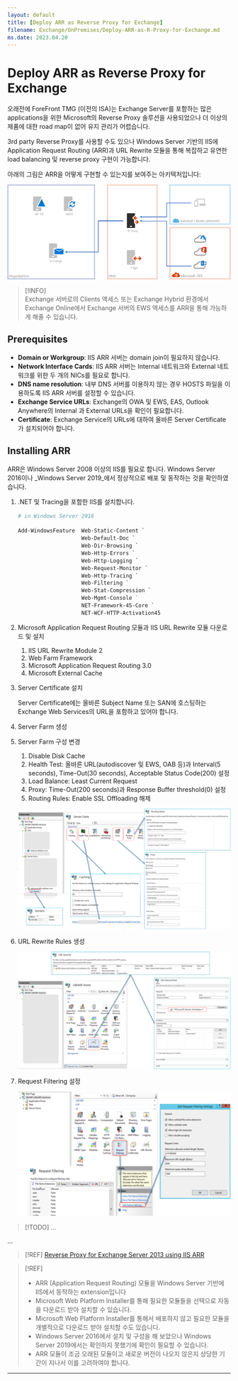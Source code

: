 ```yaml
---
layout: default
title: [Deploy ARR as Reverse Proxy for Exchange]
filename: Exchange/OnPremises/Deploy-ARR-as-R-Proxy-for-Exchange.md
ms.date: 2023.04.20
---
```


# Deploy ARR as Reverse Proxy for Exchange

오래전에 ForeFront TMG (이전의 ISA)는 Exchange Server를 포함하는 많은 applications을 위한 Microsoft의 Reverse Proxy 솔루션을 사용되었으나 더 이상의 제품에 대한 road map이 없어 유지 관리가 어렵습니다.

3rd party Reverse Proxy를 사용할 수도 있으나 Windows Server 기반의 IIS에 Application Request Routing (ARR)과 URL Rewrite 모듈을 통해 복잡하고 유연한 load balancing 및 reverse proxy 구현이 가능합니다.

아래의 그림은 ARR을 어떻게 구현할 수 있는지를 보여주는 아키텍처입니다:

![R-Proxy for Exchange](images/arr-r-proxy-for-exchange.png)

>[!INFO]  
> Exchange 서버로의 Clients 액세스 또는 Exchange Hybrid 환경에서 Exchange Online에서 Exchange 서버의 EWS 액세스를 ARR을 통해 가능하게 해줄 수 있습니다.

## Prerequisites

- **Domain or Workgroup**: IIS ARR 서버는 domain join이 필요하지 않습니다.
- **Network Interface Cards**: IIS ARR 서버는 Internal 네트워크와 External 네트워크를 위한 두 개의 NICs를 필요로 합니다.
- **DNS name resolution**: 내부 DNS 서버를 이용하지 않는 경우 HOSTS 파일을 이용하도록 IIS ARR 서버를 설정할 수 있습니다.
- **Exchange Service URLs**: Exchange의 OWA 및 EWS, EAS, Outlook Anywhere의 Internal 과 External URLs을 확인이 필요합니다.
- **Certificate**: Exchange Service의 URLs에 대하여 올바른 Server Certificate가 설치되어야 합니다.

## Installing ARR

ARR은 Windows Server 2008 이상의 IIS를 필요로 합니다. Windows Server 2016이나 _Windows Server 2019_에서 정상적으로 배포 및 동작하는 것을 확인하였습니다.

1. .NET 및 Tracing을 포함한 IIS를 설치합니다.

    ```powershell
    # in Windows Server 2016
    
    Add-WindowsFeature  Web-Static-Content `
                        Web-Default-Doc `
                        Web-Dir-Browsing `
                        Web-Http-Errors `
                        Web-Http-Logging `
                        Web-Request-Monitor `
                        Web-Http-Tracing `
                        Web-Filtering `
                        Web-Stat-Compression `
                        Web-Mgmt-Console `                
                        NET-Framework-45-Core `
                        NET-WCF-HTTP-Activation45
    
    ```

1. Microsoft Application Request Routing 모듈과 IIS URL Rewrite 모듈 다운로드 및 설치
		
    1. IIS URL Rewrite Module 2
    1. Web Farm Framework
    1. Microsoft Application Request Routing 3.0
    1. Microsoft External Cache

1. Server Certificate 설치

    Server Certificate에는 올바른 Subject Name 또는 SAN에 호스팅하는 Exchange Web Services의 URL을 포함하고 있어야 합니다.

1. Server Farm 생성

1. Server Farm 구성 변경

    1. Disable Disk Cache
    1. Health Test: 올바른 URL(autodiscover 및 EWS, OAB 등)과 Interval(5 seconds), Time-Out(30 seconds), Acceptable Status Code(200) 설정
    1. Load Balance: Least Current Request
    1. Proxy: Time-Out(200 seconds)과 Response Buffer threshold(0) 설정
    1. Routing Rules: Enable SSL Offloading 해제

    ![Server Farm Configuration](images/arr-server-farm-configuration.png)

1. URL Rewrite Rules 생성

    ![URL Rewrite Rules](images/arr-url-rewrite-rules.png)

1. Request Filtering 설정

    ![Request Filtering Config](images/arr-request-filtering-config.png)

> [!TODO] ...

...

> [!REF] [Reverse Proxy for Exchange Server 2013 using IIS ARR](https://techcommunity.microsoft.com/t5/exchange-team-blog/part-1-reverse-proxy-for-exchange-server-2013-using-iis-arr/ba-p/592526)

> [!REF]
>
> - ARR (Application Request Routing) 모듈을 Windows Server 기반에 IIS에서 동작하는 extension입니다
> - Microsoft Web Platform Installer를 통해 필요한 모듈들을 선택으로 자동을 다운로드 받아 설치할 수 있습니다.
> - Microsoft Web Platform Installer를 통해서 배포하지 않고 필요한 모듈을 개별적으로 다운로드 받아 설치할 수도 있습니다.
> - Windows Server 2016에서 설치 및 구성을 해 보았으나 Windows Server 2019에서는 확인하지 못했기에 확인이 필요할 수 있습니다.
> - ARR 모듈이 조금 오래된 모듈이고 새로운 버전이 나오지 않은지 상당한 기간이 지나서 이를 고려하여야 합니다.

---